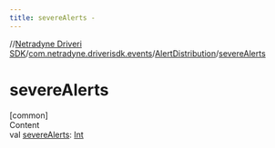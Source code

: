 ```yaml
---
title: severeAlerts -
---
```

//[Netradyne Driveri SDK](../../index.md)/[com.netradyne.driverisdk.events](../index.md)/[AlertDistribution](index.md)/[severeAlerts](severe-alerts.md)



# severeAlerts  
[common]  
Content  
val [severeAlerts](severe-alerts.md): [Int](https://kotlinlang.org/api/latest/jvm/stdlib/kotlin/-int/index.html)  



